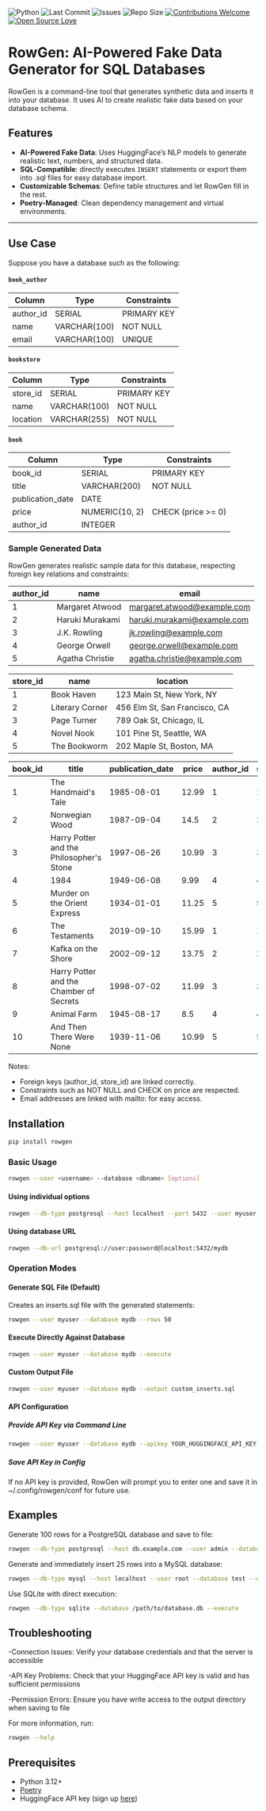 ![Python](https://img.shields.io/badge/python-3.12%20-blue)
![Last Commit](https://img.shields.io/github/last-commit/Arsalanjdev/RowGen)
![Issues](https://img.shields.io/github/issues/Arsalanjdev/RowGen)
![Repo Size](https://img.shields.io/github/repo-size/Arsalanjdev/RowGen)
[![Contributions Welcome](https://img.shields.io/badge/Contributions-Welcome-brightgreen)](https://github.com/Arsalanjdev/RowGen/pulls)
[![Open Source Love](https://badges.frapsoft.com/os/v1/open-source.svg?v=103)](https://github.com/ellerbrock/open-source-badges/)

# RowGen: AI-Powered Fake Data Generator for SQL Databases

RowGen is a command-line tool that generates synthetic data and inserts it into your database. It uses AI to create
realistic fake data based on your database schema.

## Features

- **AI-Powered Fake Data**: Uses HuggingFace’s NLP models to generate realistic text, numbers, and structured data.
- **SQL-Compatible**: directly executes `INSERT` statements or export them into .sql files for easy database import.
- **Customizable Schemas**: Define table structures and let RowGen fill in the rest.
- **Poetry-Managed**: Clean dependency management and virtual environments.

---

## Use Case

Suppose you have a database such as the following:

#### `book_author`

| Column    | Type         | Constraints |
|-----------|--------------|-------------|
| author_id | SERIAL       | PRIMARY KEY |
| name      | VARCHAR(100) | NOT NULL    |
| email     | VARCHAR(100) | UNIQUE      |

#### `bookstore`

| Column   | Type         | Constraints |
|----------|--------------|-------------|
| store_id | SERIAL       | PRIMARY KEY |
| name     | VARCHAR(100) | NOT NULL    |
| location | VARCHAR(255) | NOT NULL    |

#### `book`

| Column           | Type           | Constraints        |
|------------------|----------------|--------------------|
| book_id          | SERIAL         | PRIMARY KEY        |
| title            | VARCHAR(200)   | NOT NULL           |
| publication_date | DATE           |                    |
| price            | NUMERIC(10, 2) | CHECK (price >= 0) |
| author_id        | INTEGER        

### Sample Generated Data

RowGen generates realistic sample data for this database, respecting foreign key relations and constraints:

| author\_id | name            | email                                                             |
|------------|-----------------|-------------------------------------------------------------------|
| 1          | Margaret Atwood | [margaret.atwood@example.com](mailto:margaret.atwood@example.com) |
| 2          | Haruki Murakami | [haruki.murakami@example.com](mailto:haruki.murakami@example.com) |
| 3          | J.K. Rowling    | [jk.rowling@example.com](mailto:jk.rowling@example.com)           |
| 4          | George Orwell   | [george.orwell@example.com](mailto:george.orwell@example.com)     |
| 5          | Agatha Christie | [agatha.christie@example.com](mailto:agatha.christie@example.com) |

| store\_id | name            | location                      |
|-----------|-----------------|-------------------------------|
| 1         | Book Haven      | 123 Main St, New York, NY     |
| 2         | Literary Corner | 456 Elm St, San Francisco, CA |
| 3         | Page Turner     | 789 Oak St, Chicago, IL       |
| 4         | Novel Nook      | 101 Pine St, Seattle, WA      |
| 5         | The Bookworm    | 202 Maple St, Boston, MA      |

| book\_id | title                                    | publication\_date | price | author\_id | store\_id |
|----------|------------------------------------------|-------------------|-------|------------|-----------|
| 1        | The Handmaid's Tale                      | 1985-08-01        | 12.99 | 1          | 1         |
| 2        | Norwegian Wood                           | 1987-09-04        | 14.5  | 2          | 2         |
| 3        | Harry Potter and the Philosopher's Stone | 1997-06-26        | 10.99 | 3          | 3         |
| 4        | 1984                                     | 1949-06-08        | 9.99  | 4          | 4         |
| 5        | Murder on the Orient Express             | 1934-01-01        | 11.25 | 5          | 5         |
| 6        | The Testaments                           | 2019-09-10        | 15.99 | 1          | 1         |
| 7        | Kafka on the Shore                       | 2002-09-12        | 13.75 | 2          | 2         |
| 8        | Harry Potter and the Chamber of Secrets  | 1998-07-02        | 11.99 | 3          | 3         |
| 9        | Animal Farm                              | 1945-08-17        | 8.5   | 4          | 4         |
| 10       | And Then There Were None                 | 1939-11-06        | 10.99 | 5          | 5         |

Notes:

- Foreign keys (author_id, store_id) are linked correctly.
- Constraints such as NOT NULL and CHECK on price are respected.
- Email addresses are linked with mailto: for easy access.

## Installation

```bash
pip install rowgen
```

### Basic Usage

```bash
rowgen --user <username> --database <dbname> [options]
```

#### Using individual options

```bash
rowgen --db-type postgresql --host localhost --port 5432 --user myuser --database mydb
```

#### Using database URL

```bash
rowgen --db-url postgresql://user:password@localhost:5432/mydb
```

### Operation Modes

#### Generate SQL File (Default)

Creates an inserts.sql file with the generated statements:

```bash
rowgen --user myuser --database mydb --rows 50
```

#### Execute Directly Against Database

```bash 
rowgen --user myuser --database mydb --execute
```

#### Custom Output File

```bash
rowgen --user myuser --database mydb --output custom_inserts.sql
```

#### API Configuration

##### Provide API Key via Command Line

```bash
rowgen --user myuser --database mydb --apikey YOUR_HUGGINGFACE_API_KEY
```

##### Save API Key in Config

If no API key is provided, RowGen will prompt you to enter one and save it in ~/.config/rowgen/conf for future use.

## Examples

Generate 100 rows for a PostgreSQL database and save to file:

```bash
rowgen --db-type postgresql --host db.example.com --user admin --database production --rows 100 --output prod_data.sql
```

Generate and immediately insert 25 rows into a MySQL database:

```bash
rowgen --db-type mysql --host localhost --user root --database test --execute
```

Use SQLite with direct execution:

```bash
rowgen --db-type sqlite --database /path/to/database.db --execute
```

## Troubleshooting

-Connection Issues: Verify your database credentials and that the server is accessible

-API Key Problems: Check that your HuggingFace API key is valid and has sufficient permissions

-Permission Errors: Ensure you have write access to the output directory when saving to file

For more information, run:

```bash
rowgen --help
```

## Prerequisites

- Python 3.12+
- [Poetry](https://python-poetry.org/docs/#installation)
- HuggingFace API key (sign up [here](https://huggingface.co/api-keys))

